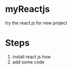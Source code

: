 # myReactjs
try the react.js for new project

# Steps
1. install react js 
    how 
2. add some code    
